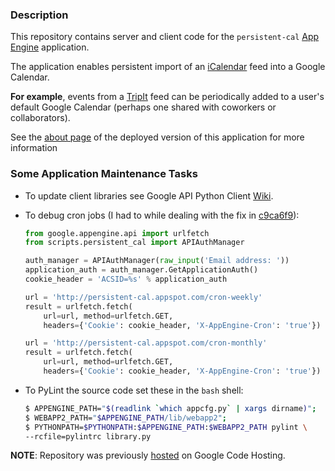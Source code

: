 ### Description

This repository contains server and client code for 
the `persistent-cal` [App Engine][6] application.

The application enables persistent import of an [iCalendar][7] feed into a
Google Calendar.

**For example**, events from a [TripIt][5] feed can be
periodically added to a user's default Google Calendar (perhaps
one shared with coworkers or collaborators).

See the [about page][2] of the deployed version of this application
for more information

### Some Application Maintenance Tasks

- To update client libraries see Google API Python Client [Wiki][1].
- To debug cron jobs (I had to while dealing with the fix in [c9ca6f9][3]):

  ```python
  from google.appengine.api import urlfetch
  from scripts.persistent_cal import APIAuthManager

  auth_manager = APIAuthManager(raw_input('Email address: '))
  application_auth = auth_manager.GetApplicationAuth()
  cookie_header = 'ACSID=%s' % application_auth

  url = 'http://persistent-cal.appspot.com/cron-weekly'
  result = urlfetch.fetch(
      url=url, method=urlfetch.GET, 
      headers={'Cookie': cookie_header, 'X-AppEngine-Cron': 'true'})

  url = 'http://persistent-cal.appspot.com/cron-monthly'
  result = urlfetch.fetch(
      url=url, method=urlfetch.GET, 
      headers={'Cookie': cookie_header, 'X-AppEngine-Cron': 'true'})
  ```

- To PyLint the source code set these in the `bash` shell:

  ```bash
  $ APPENGINE_PATH="$(readlink `which appcfg.py` | xargs dirname)";
  $ WEBAPP2_PATH="$APPENGINE_PATH/lib/webapp2";
  $ PYTHONPATH=$PYTHONPATH:$APPENGINE_PATH:$WEBAPP2_PATH pylint \
  --rcfile=pylintrc library.py
  ```

**NOTE**: Repository was previously [hosted][4] on Google Code Hosting.

[1]: http://code.google.com/p/google-api-python-client/wiki/GoogleAppEngine
[2]: http://persistent-cal.appspot.com/about
[3]: https://github.com/dhermes/persistent-cal/commit/c9ca6f9c791c3c7f01975f1f87505ea5cf196d97
[4]: https://code.google.com/p/persistent-cal/
[5]: https://www.tripit.com/
[6]: https://cloud.google.com/products/app-engine/
[7]: http://en.wikipedia.org/wiki/ICalendar
